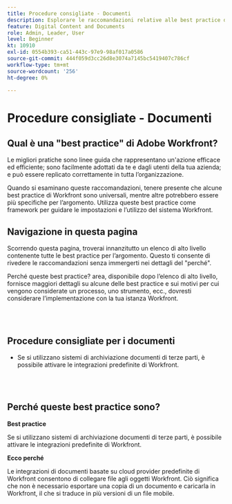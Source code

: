 ```yaml
---
title: Procedure consigliate - Documenti
description: Esplorare le raccomandazioni relative alle best practice degli esperti Adobe Workfront sull’impostazione, la gestione e l’utilizzo dei documenti in Workfront.
feature: Digital Content and Documents
role: Admin, Leader, User
level: Beginner
kt: 10910
exl-id: 0554b393-ca51-443c-97e9-98af017a0586
source-git-commit: 444f059d3cc26d8e3074a7145bc5419407c786cf
workflow-type: tm+mt
source-wordcount: '256'
ht-degree: 0%

---
```


# Procedure consigliate - Documenti

## Qual è una &quot;best practice&quot; di Adobe Workfront?

Le migliori pratiche sono linee guida che rappresentano un&#39;azione efficace ed efficiente; sono facilmente adottati da te e dagli utenti della tua azienda; e può essere replicato correttamente in tutta l’organizzazione.

Quando si esaminano queste raccomandazioni, tenere presente che alcune best practice di Workfront sono universali, mentre altre potrebbero essere più specifiche per l’argomento. Utilizza queste best practice come framework per guidare le impostazioni e l’utilizzo del sistema Workfront.

## Navigazione in questa pagina

Scorrendo questa pagina, troverai innanzitutto un elenco di alto livello contenente tutte le best practice per l’argomento. Questo ti consente di rivedere le raccomandazioni senza immergerti nei dettagli del &quot;perché&quot;.

Perché queste best practice? area, disponibile dopo l’elenco di alto livello, fornisce maggiori dettagli su alcune delle best practice e sui motivi per cui vengono considerate un processo, uno strumento, ecc., dovresti considerare l’implementazione con la tua istanza Workfront.

</br>
</br>

## Procedure consigliate per i documenti

* Se si utilizzano sistemi di archiviazione documenti di terze parti, è possibile attivare le integrazioni predefinite di Workfront.

</br>
</br>

## Perché queste best practice sono?

**Best practice**

Se si utilizzano sistemi di archiviazione documenti di terze parti, è possibile attivare le integrazioni predefinite di Workfront.

**Ecco perché**

Le integrazioni di documenti basate su cloud provider predefinite di Workfront consentono di collegare file agli oggetti Workfront. Ciò significa che non è necessario esportare una copia di un documento e caricarla in Workfront, il che si traduce in più versioni di un file mobile.
